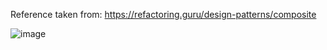 Reference taken from: https://refactoring.guru/design-patterns/composite

![image](https://github.com/chayansharma7/Design_Patterns/assets/61390152/0fba7d38-fc4b-4518-9227-be9b73daea27)
